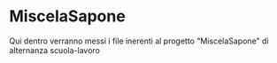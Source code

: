 # MiscelaSapone
Qui dentro verranno messi i file inerenti al progetto "MiscelaSapone" di alternanza scuola-lavoro
